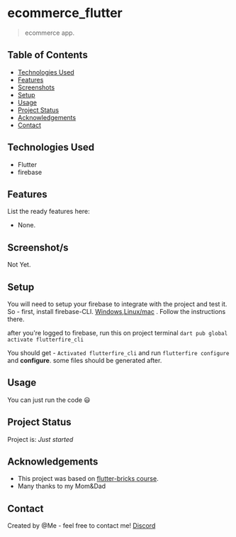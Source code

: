 
# ecommerce_flutter

> ecommerce app.

## Table of Contents
* [Technologies Used](#technologies-used)
* [Features](#features)
* [Screenshots](#screenshots)
* [Setup](#setup)
* [Usage](#usage)
* [Project Status](#project-status)
* [Acknowledgements](#acknowledgements)
* [Contact](#contact)

## Technologies Used
 - Flutter
 - firebase


## Features
List the ready features here:
 - None.


## Screenshot/s
Not Yet.


## Setup
You will need to setup your firebase to integrate with the project and test it.
So - first, install firebase-CLI. [Windows](https://firebase.google.com/docs/cli#install-cli-windows),[Linux/mac](https://firebase.google.com/docs/cli#install-cli-mac-linux)
. Follow the instructions there.

after you're logged to firebase, run this on project terminal
`dart pub global activate flutterfire_cli`

You should get - `Activated flutterfire_cli`  and run `flutterfire configure` and **configure**. some files should be generated after.


## Usage
You can just run the code 😃

## Project Status
Project is: _Just started_

## Acknowledgements
- This project was based on [flutter-bricks course](https://www.flutterbricks.com).
- Many thanks to my Mom&Dad


## Contact
Created by @Me - feel free to contact me!
[Discord](https://discordapp.com/users/740404813753483276/)

